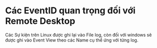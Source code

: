 # Các EventID quan trọng đối với Remote Desktop
Các Sự kiện trên Linux được ghi lại vào File log, còn đối với windows sẽ được ghi vào Event View theo các Name cụ thể ứng với từng log.

